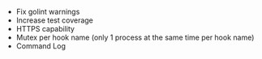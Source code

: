* Fix golint warnings
* Increase test coverage
* HTTPS capability
* Mutex per hook name (only 1 process at the same time per hook name)
* Command Log
